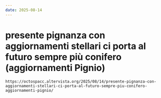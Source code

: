 ```yaml
---
date: 2025-08-14
---
```


# presente pignanza con aggiornamenti stellari ci porta al futuro sempre più conifero (aggiornamenti Pignio)

```preview
https://octospacc.altervista.org/2025/08/14/presente-pignanza-con-aggiornamenti-stellari-ci-porta-al-futuro-sempre-piu-conifero-aggiornamenti-pignio/
```